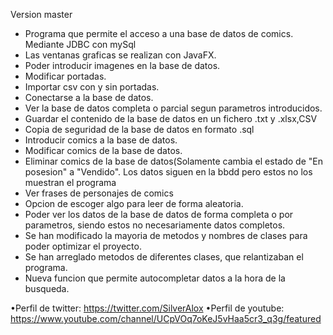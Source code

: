 Version master

 - Programa que permite el acceso a una base de datos de comics. Mediante JDBC con mySql
 - Las ventanas graficas se realizan con JavaFX.
 - Poder introducir imagenes en la base de datos.
 - Modificar portadas. 
 - Importar csv con y sin portadas.
 - Conectarse a la base de datos.
 - Ver la base de datos completa o parcial segun parametros introducidos.
 - Guardar el contenido de la base de datos en un fichero .txt y .xlsx,CSV
 - Copia de seguridad de la base de datos en formato .sql
 - Introducir comics a la base de datos.
 - Modificar comics de la base de datos.
 - Eliminar comics de la base de datos(Solamente cambia el estado de "En posesion" a "Vendido". Los datos siguen en la bbdd pero estos no los muestran el programa
 - Ver frases de personajes de comics
 - Opcion de escoger algo para leer de forma aleatoria.
 - Poder ver los datos de la base de datos de forma completa o por parametros, siendo estos no necesariamente datos completos.
 - Se han modificado la mayoria de metodos y nombres de clases para poder optimizar el proyecto.
 - Se han arreglado metodos de diferentes clases, que relantizaban el programa.
 - Nueva funcion que permite autocompletar datos a la hora de la busqueda.

•Perfil de twitter: https://twitter.com/SilverAlox
•Perfil de youtube: https://www.youtube.com/channel/UCpVOq7oKeJ5vHaa5cr3_q3g/featured
